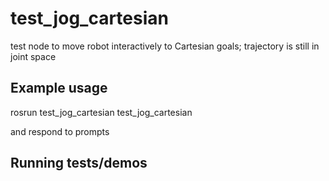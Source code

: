 # test_jog_cartesian

test node to move robot interactively to Cartesian goals;
 trajectory is still in joint space

## Example usage
rosrun test_jog_cartesian test_jog_cartesian

and respond to prompts

## Running tests/demos
    
